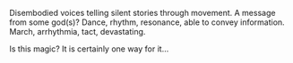 ---
---

Disembodied voices telling silent stories through movement. A message from some god(s)?
Dance, rhythm, resonance, able to convey information. March, arrhythmia, tact, devastating. 

Is this magic? 
It is certainly one way for it…
